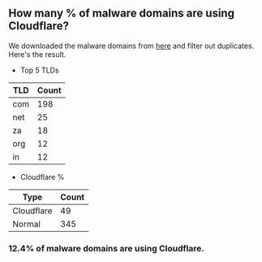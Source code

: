 ## How many % of malware domains are using Cloudflare?


We downloaded the malware domains from [here](https://urlhaus.abuse.ch) and filter out duplicates.
Here's the result.


[//]: # (start replacement)


- Top 5 TLDs

| TLD | Count |
| --- | --- |
| com | 198 |
| net | 25 |
| za | 18 |
| org | 12 |
| in | 12 |


- Cloudflare %

| Type | Count |
| --- | --- |
| Cloudflare | 49 |
| Normal | 345 |


### 12.4% of malware domains are using Cloudflare.